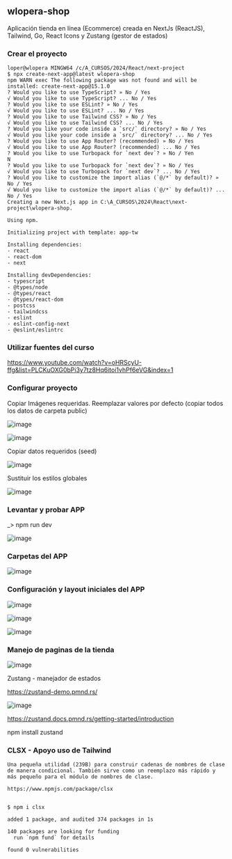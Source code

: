 ## wlopera-shop

Aplicación tienda en línea (Ecommerce) creada en NextJs (ReactJS), Tailwind, Go, React Icons y Zustang (gestor de estados)

### Crear el proyecto
```
loper@wlopera MINGW64 /c/A_CURSOS/2024/React/next-project
$ npx create-next-app@latest wlopera-shop
npm WARN exec The following package was not found and will be installed: create-next-app@15.1.0
? Would you like to use TypeScript? » No / Yes
√ Would you like to use TypeScript? ... No / Yes
? Would you like to use ESLint? » No / Yes
√ Would you like to use ESLint? ... No / Yes
? Would you like to use Tailwind CSS? » No / Yes
√ Would you like to use Tailwind CSS? ... No / Yes
? Would you like your code inside a `src/` directory? » No / Yes
√ Would you like your code inside a `src/` directory? ... No / Yes
? Would you like to use App Router? (recommended) » No / Yes
√ Would you like to use App Router? (recommended) ... No / Yes
? Would you like to use Turbopack for `next dev`? » No / Yen                   N
? Would you like to use Turbopack for `next dev`? » No / Yes
√ Would you like to use Turbopack for `next dev`? ... No / Yes
? Would you like to customize the import alias (`@/*` by default)? » No / Yes
√ Would you like to customize the import alias (`@/*` by default)? ... No / Yes
Creating a new Next.js app in C:\A_CURSOS\2024\React\next-project\wlopera-shop.

Using npm.

Initializing project with template: app-tw

Installing dependencies:
- react
- react-dom
- next

Installing devDependencies:
- typescript
- @types/node
- @types/react
- @types/react-dom
- postcss
- tailwindcss
- eslint
- eslint-config-next
- @eslint/eslintrc
```

### Utilizar fuentes del curso
https://www.youtube.com/watch?v=oHRScyU-ffg&list=PLCKuOXG0bPi3y7tz8Hq6itoi1vhPf6eVG&index=1

### Configurar proyecto 

Copiar Imágenes requeridas. Reemplazar valores por defecto (copiar todos los datos de carpeta public)

![image](https://github.com/user-attachments/assets/7f985355-de36-469e-8f9b-1c5867efd7d1)

![image](https://github.com/user-attachments/assets/8d5e0b06-94e4-4d36-a14e-4ebc21d2ff30)

Copiar datos requeridos (seed)

![image](https://github.com/user-attachments/assets/eaed0887-a527-429a-af69-cc2d3ed3be5a)

Sustituir los estilos globales

![image](https://github.com/user-attachments/assets/9a6a0838-3639-409e-b693-3056393b7df2)


### Levantar y probar APP
_> npm run dev

![image](https://github.com/user-attachments/assets/889e182c-a9ef-4eee-81a6-6c1349faef95)


### Carpetas del APP

![image](https://github.com/user-attachments/assets/68ac0bc4-17a8-469f-8315-352cc27f6c0b)

### Configuración y layout iniciales del APP

![image](https://github.com/user-attachments/assets/4fbe561d-2da9-4cd8-ae02-994ba5295e8f)

![image](https://github.com/user-attachments/assets/ad632a91-1ae4-432c-ae05-4c6f743ed12d)

![image](https://github.com/user-attachments/assets/87256a91-5aa9-4839-9b36-4335c527b404)


### Manejo de paginas de la tienda

![image](https://github.com/user-attachments/assets/cdcaf675-08b1-43bc-8fa7-026ffa971b13)

Zustang - manejador de estados

https://zustand-demo.pmnd.rs/

![image](https://github.com/user-attachments/assets/df5c22fb-60b1-4d2f-a522-424b692d8fc4)

https://zustand.docs.pmnd.rs/getting-started/introduction

npm install zustand

### CLSX - Apoyo uso de Tailwind
```
Una pequeña utilidad (239B) para construir cadenas de nombres de clase de manera condicional. También sirve como un reemplazo más rápido y más pequeño para el módulo de nombres de clase.

https://www.npmjs.com/package/clsx


$ npm i clsx

added 1 package, and audited 374 packages in 1s

140 packages are looking for funding
  run `npm fund` for details

found 0 vulnerabilities
```


